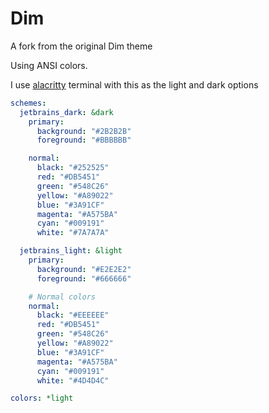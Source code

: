 # Dim

A fork from the original Dim theme

Using ANSI colors.

I use [alacritty](https://github.com/alacritty/alacritty) terminal with this as the light and dark options

```yml
schemes:
  jetbrains_dark: &dark
    primary:
      background: "#2B2B2B"
      foreground: "#BBBBBB"

    normal:
      black: "#252525"
      red: "#DB5451"
      green: "#548C26"
      yellow: "#A89022"
      blue: "#3A91CF"
      magenta: "#A575BA"
      cyan: "#009191"
      white: "#7A7A7A"

  jetbrains_light: &light
    primary:
      background: "#E2E2E2"
      foreground: "#666666"

    # Normal colors
    normal:
      black: "#EEEEEE"
      red: "#DB5451"
      green: "#548C26"
      yellow: "#A89022"
      blue: "#3A91CF"
      magenta: "#A575BA"
      cyan: "#009191"
      white: "#4D4D4C"

colors: *light
```
